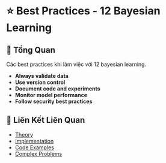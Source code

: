 # ⭐ Best Practices - 12 Bayesian Learning

## 🎯 Tổng Quan

Các best practices khi làm việc với 12 bayesian learning.

- **Always validate data**
- **Use version control**
- **Document code and experiments**
- **Monitor model performance**
- **Follow security best practices**

## 🔗 Liên Kết Liên Quan

- [Theory](./THEORY_12_bayesian_learning.md)
- [Implementation](./IMPLEMENTATION_12_bayesian_learning.md)
- [Code Examples](./CODE_EXAMPLES_12_bayesian_learning.md)
- [Complex Problems](./COMPLEX_PROBLEMS.md)
